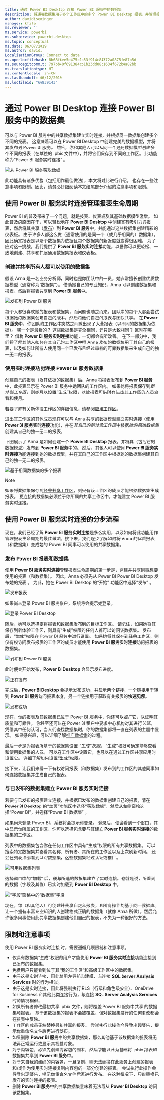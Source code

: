 ```yaml
---
title: 通过 Power BI Desktop 连接 Power BI 服务中的数据集
description: 将通用数据集用于多个工作区中的多个 Power BI Desktop 报表，并管理报表生命周期
author: davidiseminger
manager: kfile
ms.reviewer: ''
ms.service: powerbi
ms.subservice: powerbi-desktop
ms.topic: conceptual
ms.date: 06/07/2019
ms.author: davidi
LocalizationGroup: Connect to data
ms.openlocfilehash: 8b68f6ee5e475c1b53f914c84372a0875fe87b5d
ms.sourcegitcommit: 797bb40f691384cb1b23dd08c1634f672b4a82bb
ms.translationtype: HT
ms.contentlocale: zh-CN
ms.lasthandoff: 06/12/2019
ms.locfileid: "66839143"
---
```

# <a name="connect-to-datasets-in-the-power-bi-service-from-power-bi-desktop"></a>通过 Power BI Desktop 连接 Power BI 服务中的数据集
可以与 Power BI 服务中的共享数据集建立实时连接，并根据同一数据集创建多个不同的报表。 这意味着可以在 Power BI Desktop 中创建完美的数据模型，并将其发布到 Power BI 服务。 然后，你和其他人可以从同一个通用数据模型创建多个不同的报表（在单独的 .pbix 文件中），并将它们保存到不同的工作区。 此功能称为“Power BI 服务实时连接”  。

![从 Power BI 服务获取数据](media/desktop-report-lifecycle-datasets/report-lifecycle_01.png)

此功能具有诸多优势（包括用作最佳做法），本文将对此进行介绍。 也存在一些注意事项和限制。因此，请务必仔细阅读本文结尾部分介绍的注意事项和限制。

## <a name="using-a-power-bi-service-live-connection-for-report-lifecycle-management"></a>使用 Power BI 服务实时连接管理报表生命周期
Power BI 的普及带来了一个问题，就是报表、仪表板及其基础数据模型激增。 如此普及的原因在于，可以轻松地在 **Power BI Desktop** 中创建富有吸引力的报表，然后将其共享（[发布](desktop-upload-desktop-files.md)）到 **Power BI 服务**中，并能通过这些数据集创建精彩的仪表板。 由于许多人都这么做（通常使用的是同一个（或几乎相同的）数据集），因此确定报表是以哪个数据集为依据且每个数据集的新近度就变得很困难。 为了应对这一挑战，我们提供了 **Power BI 服务实时连接**功能，以便你可以更轻松、一致地创建、共享和扩展通用数据集报表和仪表板。

### <a name="create-a-dataset-everyone-can-use-then-share-it"></a>创建并共享所有人都可以使用的数据集
假设 Anna 是一名业务分析师，同时也是你团队中的一员，她非常擅长创建优质数据模型（通常称为“数据集”）。 借助她自己的专业知识，Anna 可以创建数据集和报表，然后将报表共享到 **Power BI 服务**中。

![发布到 Power BI 服务](media/desktop-report-lifecycle-datasets/report-lifecycle_02a.png)

每个人都很喜欢她的报表和数据集，而问题也随之而来。团队中的每个人都会尝试根据她的数据集创建自己的版本，然后将他们自己的报表与团队共享。  在 **Power BI 服务**中，你团队的工作区中突然之间就出现了大量报表（以不同的数据集为依据）。 哪一个是最新的？ 这些数据集是完全相同，还只是大致相同？ 区别在哪里？ 借助 **Power BI 服务实时连接**功能，一切都会有所改善。 在下一部分中，我们将了解其他人如何在其自己的工作区中将 Anna 发布的数据集用于其自己的报表，以及如何让所有人使用同一个已发布且经过审核的可靠数据集来生成自己的独一无二的报表。

### <a name="connect-to-a-power-bi-service-dataset-using-a-live-connection"></a>使用实时连接功能连接 Power BI 服务数据集
创建自己的报表（及其依据的数据集）后，Anna 将报表发布到 **Power BI 服务**中，此报表显示在 Power BI 服务中她团队的工作区内。 如果她将报表保存到*新体验工作区*，则她可以设置“生成”权限，以使报表可供所有进出其工作区的人员查看和使用。

若要了解有关新体验工作区的详细信息，请参阅[应用工作区](service-new-workspaces.md)。

进出其工作区的其他成员现在可以与 Anna 共享的数据模型建立实时连接（使用 **Power BI 服务实时连接**功能），并在*其自己的新体验工作区*中根据*她的原始数据集*创建其自己的独一无二的报表。

下图展示了 Anna 是如何创建一个 **Power BI Desktop** 报表，并将其（包括它的数据模型）发布到 **Power BI 服务**中的。 然后，其他人可以使用 **Power BI 服务实时连接**功能连接到她的数据模型，并在其自己的工作区中根据她的数据集创建其自己的独一无二的报表。

![基于相同数据集的多个报表](media/desktop-report-lifecycle-datasets/report-lifecycle_03.png)

> [!NOTE]
> 如果将数据集保存到[经典共享工作区](service-create-workspaces.md)，则只有该工作区的成员才能根据数据集生成报表。 要连接的数据集必须位于你所属的共享工作区中，才能建立 Power BI 服务实时连接。
> 
> 

## <a name="step-by-step-for-using-the-power-bi-service-live-connection"></a>使用 Power BI 服务实时连接的分步流程
现在，我们已经了解 **Power BI 服务实时连接**是多么实用，以及如何将此功能用作管理报表生命周期的最佳做法。接下来，我们逐步了解如何将 Anna 的优质报表（和数据集）变成她的 Power BI 同事可以使用的共享数据集。

### <a name="publish-a-power-bi-report-and-dataset"></a>发布 Power BI 报表和数据集
使用 **Power BI 服务实时连接**管理报表生命周期的第一步是，创建并共享同事想要使用的报表（和数据集）。 因此，Anna 必须先从 Power BI Power BI Desktop 发布她的报表   。 为此，她在 Power BI Desktop 的“开始”  功能区中选择“发布”  。

![发布报表](media/desktop-report-lifecycle-datasets/report-lifecycle_02a.png)

如果尚未登录 Power BI 服务帐户，系统将会提示她登录。

![登录 Power BI Desktop](media/desktop-report-lifecycle-datasets/report-lifecycle_04.png)

随后，她可以选择要将报表和数据集发布到的目标工作区。 请记住，如果她将其保存到新体验工作区，则具有“生成”权限的任何人都可以访问该数据集。 发布后，“生成”权限在 Power BI 服务中进行设置。 如果她将其保存到经典工作区，则仅有权访问发布报表的工作区的成员才能使用 **Power BI 服务实时连接**访问报表的数据集。

![发布到 Power BI 服务](media/desktop-report-lifecycle-datasets/report-lifecycle_05.png)

此时便会开始发布，**Power BI Desktop** 会显示发布进度。

![正在发布](media/desktop-report-lifecycle-datasets/report-lifecycle_06.png)

完成后，**Power BI Desktop** 会提示发布成功，并显示两个链接，一个链接用于转到 **Power BI 服务**访问报表本身，另一个链接用于获取有关报表的**快速见解**。

![发布成功](media/desktop-report-lifecycle-datasets/report-lifecycle_07.png)

现在，你的报表及其数据集已位于 Power BI 服务中，你还可以*推广*它，以证明其质量和可靠性。 你甚至还可以在 Power BI 租户中要求中心机构对其进行*认证*。 凭借其中任何认可，当人们查找数据集时，你的数据集都将一直在列表的主题中显示。 如果感兴趣，可以详细了解[推广数据集](service-datasets-promote.md)的过程。 

最后一步是为报表所基于的数据集设置 *“生成”权限*。 “生成”权限可确定能够查看和使用数据集的人员。 可以在工作区中设置它，也可以在通过工作区共享应用时设置它。 详细了解如何设置[“生成”权限](service-datasets-build-permissions.md#build-permissions-for-shared-datasets)。

接下来，让我们来看一下有权访问报表（和数据集）发布到的工作区的其他同事如何连接数据集并生成自己的报表。

### <a name="establish-a-power-bi-service-live-connection-to-the-published-dataset"></a>与已发布的数据集建立 Power BI 服务实时连接
若要与已发布的报表建立连接，并根据已发布的数据集创建自己的报表，请在 **Power BI Desktop** 的“主页”功能区中选择“获取数据”，然后从左侧窗格选择“Power BI”，并选择“Power BI 数据集”     。

如果尚未登录 Power BI，系统将会提示你登录。 登录后，便会看到一个窗口，其中显示你所属的工作区，你可以选择包含要与其建立 **Power BI 服务实时连接**的数据集的工作区。

列表中的数据集包含你在任何工作区中具有“生成”权限的所有共享数据集。 可以搜索特定数据集并查看其名称、所有者、其所在的工作区以及上次刷新时间。 还会在列表顶部看到*认可*数据集，这些数据集经过认证或推广。 

![可用数据集列表](media/desktop-report-lifecycle-datasets/desktop-select-shared-dataset.png)

选择窗口中的“加载”  后，便与所选的数据集建立了实时连接。也就是说，所看到的数据（字段及其值）已实时加载到 **Power BI Desktop** 中。

![“字段”窗格中的“数据集”字段](media/desktop-report-lifecycle-datasets/report-lifecycle_10.png)

现在，你（和其他人）可创建并共享自定义报表，且所有操作均基于同一数据库。 让一个拥有丰富专业知识的人创建格式正确的数据集（就像 Anna 所做），然后允许很多同事使用此共享数据集创建他们自己的报表，不失为一种很好的方法。

## <a name="limitations-and-considerations"></a>限制和注意事项
使用 Power BI 服务实时连接  时，需要遵循几项限制和注意事项。

* 仅具有数据集“生成”权限的用户才能使用 **Power BI 服务实时连接**功能连接到已发布的数据集。 
* 免费用户只能看到位于其“我的工作区”和高级工作区中的数据集。
* 由于这是实时连接，因此禁用左导航和建模，与连接 **SQL Server Analysis Services** 时的行为相似。
* 由于这是实时连接，因此将强制执行 RLS（行级和角色级安全）、OneDrive for Business 和其他此类连接行为，与连接 **SQL Server Analysis Services** 时的情况相似。
* 如果所有者修改最初共享 .pbix 文件，则将覆盖 Power BI 服务中共享  的数据集和报表。 基于该数据集的报表不会被覆盖，但对数据集进行的任何更改都会在报表中反映。
* 工作区的成员无权替换最初共享的报表。 尝试执行此操作会导致出现警告，提示你重命名文件后再进行发布。
* 如果删除 **Power BI 服务**中的共享数据集，那么其他基于该数据集的报表将无法再正常运行或显示其视觉对象。
* 对于内容包，必须先创建内容包的副本，然后才能以此为基础将 .pbix 报表和数据集共享到 **Power BI 服务**中。
* 对于来自我的组织的内容包，一旦复制，则无法替换在此服务上创建的报表和/或作为使用实时连接复制内容包的一部分创建的报表。  尝试执行此操作会导致出现警告，提示你重命名文件后再进行发布。 在这种情况下，只能替换已发布的实时连接的报表。
* 删除 **Power BI 服务**中的共享数据集意味着无法再从 **Power BI Desktop** 访问该数据集。

